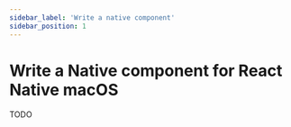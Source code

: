 ```yaml
---
sidebar_label: 'Write a native component'
sidebar_position: 1
---
```


# Write a Native component for React Native macOS

TODO
